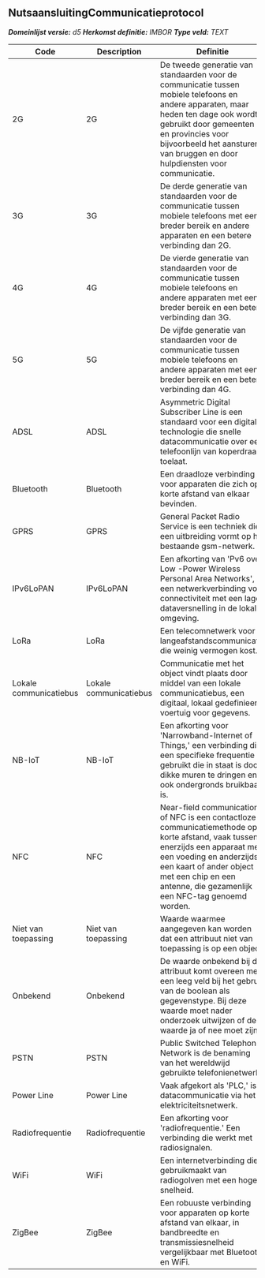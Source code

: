 ﻿## NutsaansluitingCommunicatieprotocol

*__Domeinlijst versie:__ d5*
*__Herkomst definitie:__ IMBOR*
*__Type veld:__ TEXT*

|__Code__ |__Description__ |__Definitie__	|
|	---	|	---	|   ---	| 
| 2G | 2G | De tweede generatie van standaarden voor de communicatie tussen mobiele telefoons en andere apparaten, maar heden ten dage ook wordt gebruikt door gemeenten en provincies voor bijvoorbeeld het aansturen van bruggen en door hulpdiensten voor communicatie. |
| 3G | 3G | De derde generatie van standaarden voor de communicatie tussen mobiele telefoons met een breder bereik en andere apparaten en een betere verbinding dan 2G. |
| 4G | 4G | De vierde generatie van standaarden voor de communicatie tussen mobiele telefoons en andere apparaten met een breder bereik en een betere verbinding dan 3G. |
| 5G | 5G | De vijfde generatie van standaarden voor de communicatie tussen mobiele telefoons en andere apparaten met een breder bereik en een betere verbinding dan 4G. |
| ADSL | ADSL | Asymmetric Digital Subscriber Line is een standaard voor een digitale technologie die snelle datacommunicatie over een telefoonlijn van koperdraad toelaat. |
| Bluetooth | Bluetooth | Een draadloze verbinding voor apparaten die zich op korte afstand van elkaar bevinden. |
| GPRS | GPRS | General Packet Radio Service is een techniek die een uitbreiding vormt op het bestaande gsm-netwerk. |
| IPv6LoPAN | IPv6LoPAN | Een afkorting van 'Pv6 over Low -Power Wireless Personal Area Networks', een netwerkverbinding voor connectiviteit met een lage dataversnelling in de lokale omgeving. |
| LoRa | LoRa | Een telecomnetwerk voor langeafstandscommunicatie die weinig vermogen kost. |
| Lokale communicatiebus | Lokale communicatiebus | Communicatie met het object vindt plaats door middel van een lokale communicatiebus, een digitaal, lokaal gedefinieerd voertuig voor gegevens. |
| NB-IoT | NB-IoT | Een afkorting voor 'Narrowband-Internet of Things,' een verbinding die een specifieke frequentie gebruikt die in staat is door dikke muren te dringen en ook ondergronds bruikbaar is. |
| NFC | NFC | Near-field communication of NFC is een contactloze communicatiemethode op korte afstand, vaak tussen enerzijds een apparaat met een voeding en anderzijds een kaart of ander object met een chip en een antenne, die gezamenlijk een NFC-tag genoemd worden. |
| Niet van toepassing | Niet van toepassing | Waarde waarmee aangegeven kan worden dat een attribuut niet van toepassing is op een object. |
| Onbekend | Onbekend | De waarde onbekend bij dit attribuut komt overeen met een leeg veld bij het gebruik van de boolean als gegevenstype. Bij deze waarde moet nader onderzoek uitwijzen of de waarde ja of nee moet zijn. |
| PSTN | PSTN | Public Switched Telephone Network is de benaming van het wereldwijd gebruikte telefonienetwerk. |
| Power Line | Power Line | Vaak afgekort als 'PLC,' is datacommunicatie via het elektriciteitsnetwerk. |
| Radiofrequentie | Radiofrequentie | Een afkorting voor 'radiofrequentie.' Een verbinding die werkt met radiosignalen. |
| WiFi | WiFi | Een internetverbinding die gebruikmaakt van radiogolven met een hoge snelheid. |
| ZigBee | ZigBee | Een robuuste verbinding voor apparaten op korte afstand van elkaar, in bandbreedte en transmissiesnelheid vergelijkbaar met Bluetooth en WiFi. |
